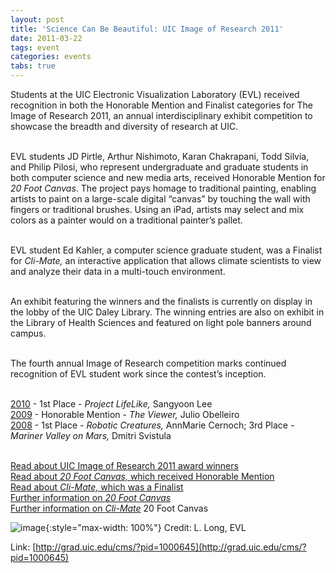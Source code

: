 ```yaml
---
layout: post
title: 'Science Can Be Beautiful: UIC Image of Research 2011'
date: 2011-03-22
tags: event
categories: events
tabs: true
---
```


Students at the UIC Electronic Visualization Laboratory (EVL) received recognition in both the Honorable Mention and Finalist categories for The Image of Research 2011, an annual interdisciplinary exhibit competition to showcase the breadth and diversity of research at UIC.<br><br>

EVL students JD Pirtle, Arthur Nishimoto, Karan Chakrapani, Todd Silvia, and Philip Pilosi, who represent undergraduate and graduate students in both computer science and new media arts, received Honorable Mention for <em>20 Foot Canvas</em>. The project pays homage to traditional painting, enabling artists to paint on a large-scale digital &ldquo;canvas&rdquo; by touching the wall with fingers or traditional brushes. Using an iPad, artists may select and mix colors as a painter would on a traditional painter&rsquo;s pallet.<br><br>

EVL student Ed Kahler, a computer science graduate student, was a Finalist for <em>Cli-Mate,</em> an interactive application that allows climate scientists to view and analyze their data in a multi-touch environment.<br><br>

An exhibit featuring the winners and the finalists is currently on display in the lobby of the UIC Daley Library. The winning entries are also on  exhibit in the Library of Health Sciences and featured on light pole banners around campus.<br><br>

The fourth annual Image of Research competition marks continued recognition of EVL student work since the contest&rsquo;s inception.<br><br>

<a href="http://www.evl.uic.edu/core.php?mod=4&amp;type=4&amp;indi=715">2010</a> - 1st Place - <em>Project LifeLike,</em> Sangyoon Lee<br>
<a href="http://www.evl.uic.edu/core.php?mod=4&amp;type=4&amp;indi=643">2009</a> - Honorable Mention - <em>The Viewer,</em> Julio Obelleiro<br>
<a href="http://www.evl.uic.edu/core.php?mod=4&amp;type=4&amp;indi=561">2008</a> - 1st Place - <em>Robotic Creatures,</em> AnnMarie Cernoch; 3rd Place - <em>Mariner Valley on Mars,</em> Dmitri Svistula<br><br>

<a href="http://www.uic.edu/htbin/cgiwrap/bin/uicnews/articledetail.cgi?id=15240">Read about UIC Image of Research 2011 award winners</a><br>
<a href="http://grad.uic.edu/cms/?pid=1000955">Read about <em>20 Foot Canvas,</em> which received Honorable Mention</a><br>
<a href="http://grad.uic.edu/cms/?pid=1000964">Read about <em>Cli-Mate,</em> which was a Finalist</a><br>
<a href="http://www.evl.uic.edu/core.php?mod=4&amp;type=4&amp;indi=727">Further information on <em>20 Foot Canvas</em></a><br>
<a href="http://www.evl.uic.edu/core.php?mod=4&amp;type=1&amp;indi=413">Further information on <em>Cli-Mate</em></a>
20 Foot Canvas

![image](https://www.evl.uic.edu/output/originals/2011imageresearch.jpg-srcw.jpg){:style="max-width: 100%"}
Credit: L. Long, EVL


Link: [http://grad.uic.edu/cms/?pid=1000645](http://grad.uic.edu/cms/?pid=1000645)
